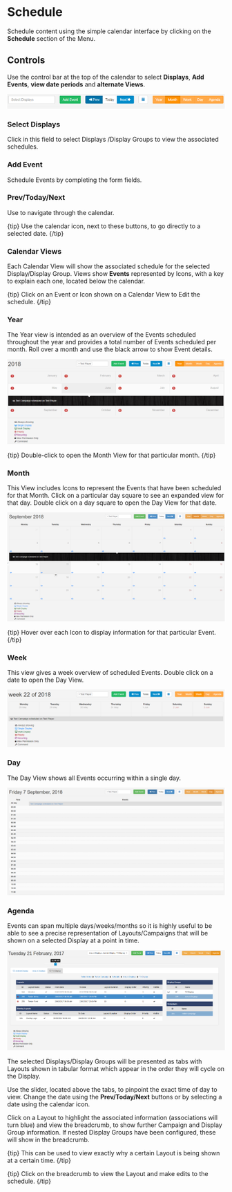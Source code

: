 <!--toc=scheduling-->

# Schedule

Schedule content using the simple calendar interface by clicking on the **Schedule** section of the Menu. 

## Controls

Use the control bar at the top of the calendar to select **Displays**, **Add Events**, **view date periods** and **alternate Views**.

![Schedule Controls](img/schedule_controls.png)

### Select Displays

Click in this field to select Displays /Display Groups to view the associated schedules.

### Add Event

Schedule Events by completing the form fields.

### Prev/Today/Next

Use to navigate through the calendar.

{tip}
Use the calendar icon, next to these buttons, to go directly to a selected date.
{/tip}

### Calendar Views

Each Calendar View will show the associated schedule for the selected Display/Display Group. Views show **Events** represented by Icons, with a key to explain each one, located below the calendar. 

{tip}
Click on an Event or Icon shown on a Calendar View to Edit the schedule.
 {/tip}

### Year

The Year view is intended as an overview of the Events scheduled throughout the year and provides a total number of Events scheduled per month. Roll over a month and use the black arrow to show Event details.

![Schedule Year View](img/schedule_year_view.png)

{tip}
Double-click to open the Month View for that particular month.
{/tip}



### Month

This View includes Icons to represent the Events that have been scheduled for that Month. Click on a particular day square to see an expanded view for that day. Double click on a day square to open the Day View for that date.

![Schedule Month View](img/schedule_month_view.png)

{tip}
Hover over each Icon to display information for that particular Event.
{/tip}



### Week

This view gives a week overview of scheduled Events. Double click on a date to open the Day View.

![Schedule Week View](img/scheduled_week_view.png)



### Day

The Day View shows all Events occurring within a single day.

![Schedule Day View](img/schedule_day_view.png)



### Agenda

Events can span multiple days/weeks/months so it is highly useful to be able to see a precise representation of Layouts/Campaigns that will be shown on a selected Display at a point in time.

![Agenda View](img/scheduling_calendar_agenda.png)

The selected Displays/Display Groups will be presented as tabs with Layouts shown in tabular format which appear in the order they will cycle on the Display.

Use the slider, located above the tabs, to pinpoint the exact time of day to view. Change the date using the **Prev/Today/Next** buttons or by selecting a date using the calendar icon.

Click on a Layout to highlight the associated information (associations will turn blue) and view the breadcrumb, to show further Campaign and Display Group information. If nested Display Groups have been configured, these will show in the breadcrumb.

{tip}
This can be used to view exactly why a certain Layout is being shown at a certain time.
{/tip}

{tip}
Click on the breadcrumb to view the Layout and make edits to the schedule.
{/tip}